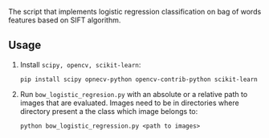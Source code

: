 The script that implements logistic regression classification 
on bag of words features based on SIFT algorithm.

## Usage

1. Install `scipy, opencv, scikit-learn`:

       pip install scipy opnecv-python opencv-contrib-python scikit-learn
    
2. Run `bow_logistic_regresion.py` with an absolute or a relative path to images
that are evaluated. Images need to be in directories where directory present a
the class which image belongs to:
    
       python bow_logistic_regression.py <path to images> 